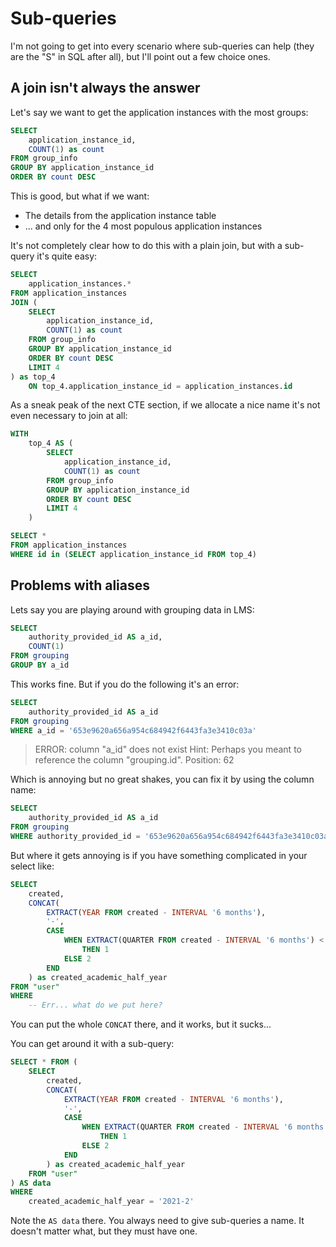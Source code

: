 # Sub-queries

I'm not going to get into every scenario where sub-queries can help (they are 
the "S" in SQL after all), but I'll point out a few choice ones.

## A join isn't always the answer

Let's say we want to get the application instances with the most groups:

```sql
SELECT 
    application_instance_id, 
    COUNT(1) as count 
FROM group_info 
GROUP BY application_instance_id 
ORDER BY count DESC
```

This is good, but what if we want:

 * The details from the application instance table
 * ... and only for the 4 most populous application instances

It's not completely clear how to do this with a plain join, but with a 
sub-query it's quite easy:

```sql
SELECT
    application_instances.*
FROM application_instances
JOIN (
    SELECT 
        application_instance_id, 
        COUNT(1) as count 
    FROM group_info 
    GROUP BY application_instance_id 
    ORDER BY count DESC
    LIMIT 4
) as top_4
    ON top_4.application_instance_id = application_instances.id
```

As a sneak peak of the next CTE section, if we allocate a nice name it's not
even necessary to join at all:

```sql
WITH
    top_4 AS (
        SELECT 
            application_instance_id, 
            COUNT(1) as count 
        FROM group_info 
        GROUP BY application_instance_id 
        ORDER BY count DESC
        LIMIT 4
    )

SELECT *
FROM application_instances
WHERE id in (SELECT application_instance_id FROM top_4)
```

## Problems with aliases

Lets say you are playing around with grouping data in LMS:

```sql
SELECT 
    authority_provided_id AS a_id,
    COUNT(1)
FROM grouping
GROUP BY a_id
```

This works fine. But if you do the following it's an error:


```sql
SELECT 
    authority_provided_id AS a_id
FROM grouping
WHERE a_id = '653e9620a656a954c684942f6443fa3e3410c03a'
```

> ERROR: column "a_id" does not exist Hint: Perhaps you meant to reference the column "grouping.id". Position: 62

Which is annoying but no great shakes, you can fix it by using the column name:

```sql
SELECT 
    authority_provided_id AS a_id
FROM grouping
WHERE authority_provided_id = '653e9620a656a954c684942f6443fa3e3410c03a'
```

But where it gets annoying is if you have something complicated in your
select like:

```sql
SELECT 
    created,
    CONCAT(
        EXTRACT(YEAR FROM created - INTERVAL '6 months'),
        '-',
        CASE
            WHEN EXTRACT(QUARTER FROM created - INTERVAL '6 months') < 2
                THEN 1
            ELSE 2
        END
    ) as created_academic_half_year
FROM "user"
WHERE 
    -- Err... what do we put here?
```

You can put the whole `CONCAT` there, and it works, but it sucks...

You can get around it with a sub-query:

```sql
SELECT * FROM (
    SELECT 
        created,
        CONCAT(
            EXTRACT(YEAR FROM created - INTERVAL '6 months'),
            '-',
            CASE
                WHEN EXTRACT(QUARTER FROM created - INTERVAL '6 months') < 2
                    THEN 1
                ELSE 2
            END
        ) as created_academic_half_year
    FROM "user"
) AS data
WHERE 
    created_academic_half_year = '2021-2'
```

Note the `AS data` there. You always need to give sub-queries a name. It 
doesn't matter what, but they must have one.